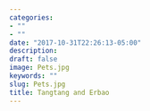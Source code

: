 ```yaml
---
categories:
- ""
- ""
date: "2017-10-31T22:26:13-05:00"
description: 
draft: false
image: Pets.jpg
keywords: ""
slug: Pets.jpg
title: Tangtang and Erbao
---
```


